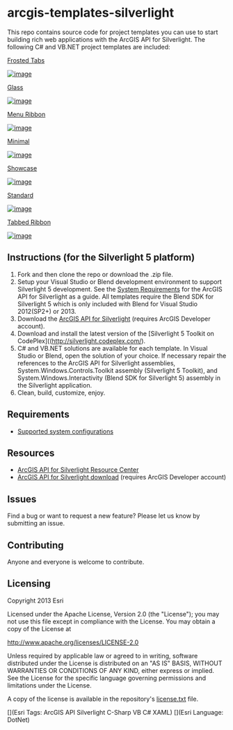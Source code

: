 arcgis-templates-silverlight
============================

This repo contains source code for project templates you can use to start building rich web applications with the ArcGIS API for Silverlight. The following C# and VB.NET project templates are included:

[Frosted Tabs](http://serverapps102.esri.com/SampleGallery/FrostedTabs/Web/)

[![image](https://raw.github.com/Esri/arcgis-templates-silverlight/master/FrostedTabs.png "FrostedTab template")](http://serverapps102.esri.com/SampleGallery/FrostedTabs/Web/)

[Glass](http://serverapps102.esri.com/SampleGallery/Glass/Web/)

[![image](https://raw.github.com/Esri/arcgis-templates-silverlight/master/Glass.png "Glass template")](http://serverapps102.esri.com/SampleGallery/Glass/Web/)

[Menu Ribbon](http://serverapps102.esri.com/SampleGallery/MenuRibbon/Web/)

[![image](https://raw.github.com/Esri/arcgis-templates-silverlight/master/MenuRibbon.png "MenuRibbon template")](http://serverapps102.esri.com/SampleGallery/MenuRibbon/Web/)

[Minimal](http://serverapps102.esri.com/SampleGallery/Minimal/Web/)

[![image](https://raw.github.com/Esri/arcgis-templates-silverlight/master/Minimal.png "Minimal template")](http://serverapps102.esri.com/SampleGallery/Minimal/Web/)

[Showcase](http://serverapps102.esri.com/SampleGallery/Showcase/Web/) 

[![image](https://raw.github.com/Esri/arcgis-templates-silverlight/master/Showcase.png "Showcase template")](http://serverapps102.esri.com/SampleGallery/Showcase/Web/)

[Standard](http://serverapps102.esri.com/SampleGallery/Standard/Web/) 

[![image](https://raw.github.com/Esri/arcgis-templates-silverlight/master/Standard.png "Standard template")](http://serverapps102.esri.com/SampleGallery/Standard/Web/)

[Tabbed Ribbon](http://serverapps102.esri.com/SampleGallery/TabbedRibbon/Web/)

[![image](https://raw.github.com/Esri/arcgis-templates-silverlight/master/TabbedRibbon.png "TabbedRibbon template")](http://serverapps102.esri.com/SampleGallery/TabbedRibbon/Web/)


## Instructions (for the Silverlight 5 platform)

1. Fork and then clone the repo or download the .zip file.
2. Setup your Visual Studio or Blend development environment to support Silverlight 5 development. See the [System Requirements](https://developers.arcgis.com/en/silverlight/guide/system-requirements.htm) for the ArcGIS API for Silverlight as a guide. All templates require the Blend SDK for Silverlight 5 which is only included with Blend for Visual Studio 2012(SP2+) or 2013.
3. Download the [ArcGIS API for Silverlight](https://developers.arcgis.com/en/downloads/) (requires ArcGIS Developer account).
4. Download and install the latest version of the [Silverlight 5 Toolkit on CodePlex]((http://silverlight.codeplex.com/).
5. C# and VB.NET solutions are available for each template. In Visual Studio or Blend, open the solution of your choice. If necessary repair the references to the ArcGIS API for Silverlight assemblies, System.Windows.Controls.Toolkit assembly (Silverlight 5 Toolkit), and System.Windows.Interactivity (Blend SDK for Silverlight 5) assembly in the Silverlight application.
6. Clean, build, customize, enjoy.

## Requirements

* [Supported system configurations](https://developers.arcgis.com/en/silverlight/guide/system-requirements.htm)

## Resources

* [ArcGIS API for Silverlight Resource Center](https://developers.arcgis.com/en/silverlight/)
* [ArcGIS API for Silverlight download](https://developers.arcgis.com/en/downloads/) (requires ArcGIS Developer account)

## Issues

Find a bug or want to request a new feature?  Please let us know by submitting an issue.

## Contributing

Anyone and everyone is welcome to contribute. 

## Licensing
Copyright 2013 Esri

Licensed under the Apache License, Version 2.0 (the "License");
you may not use this file except in compliance with the License.
You may obtain a copy of the License at

   http://www.apache.org/licenses/LICENSE-2.0

Unless required by applicable law or agreed to in writing, software
distributed under the License is distributed on an "AS IS" BASIS,
WITHOUT WARRANTIES OR CONDITIONS OF ANY KIND, either express or implied.
See the License for the specific language governing permissions and
limitations under the License.

A copy of the license is available in the repository's [license.txt](https://raw.github.com/Esri/arcgis-templates-silverlight/master/license.txt) file.

[](Esri Tags: ArcGIS API Silverlight C-Sharp VB C# XAML)
[](Esri Language: DotNet)
